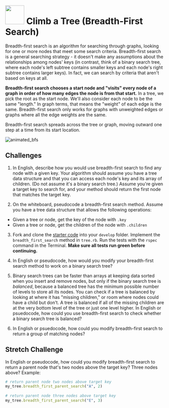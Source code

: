 # <img src="https://cloud.githubusercontent.com/assets/7833470/10899314/63829980-8188-11e5-8cdd-4ded5bcb6e36.png" height="60"> Climb a Tree (Breadth-First Search)

Breadth-first search is an algorithm for searching through graphs, looking for one or more nodes that meet some search criteria. Breadth-first search is a general searching strategy - it doesn't make any assumptions about the relationships among nodes' keys (in contrast, think of a binary search tree, where each node's left subtree contains smaller keys and each node's right subtree contains larger keys). In fact, we can search by criteria that aren't based on keys at all.

**Breadth-first search chooses a start node and "visits" every node of a graph in order of how many edges the node is from that start.** In a tree, we pick the root as the start node. We'll also consider each node to be the same "length." In graph terms, that means the "weight" of each edge is the same. Breadth-first search only works for graphs with unweighted edges or graphs where all the edge weights are the same.

Breadth-first search spreads across the tree or graph, moving outward one step at a time from its start location.

![animated_bfs](https://cloud.githubusercontent.com/assets/7833470/11636443/fe1209e6-9cd0-11e5-8993-c77cf19e49ee.gif)

## Challenges

1. In English, describe how you would use breadth-first search to find any node with a given key. Your algorithm should assume you have a tree data structure and that you can access each node's key and its array of children. (Do not assume it's a binary search tree.) Assume you're given a target key to search for, and your method should return the first node that matches the target key.

2. On the whiteboard, pseudocode a breadth-first search method. Assume you have a tree data structure that allows the following operations:

  * Given a tree or node, get the key of the node with `.key`
  * Given a tree or node, get the children of the node with `.children`

3. Fork and clone the <a href="https://github.com/sf-wdi-24/ruby-breadth-first-search" target="_blank">starter code</a> into your `develop` folder. Implement the `breadth_first_search` method in `tree.rb`. Run the tests with the `rspec` command in the Terminal. **Make sure all tests run green before continuing.**

4. In English or pseudocode, how would you modify your breadth-first search method to work on a binary search tree?

5. Binary search trees can be faster than arrays at keeping data sorted when you insert and remove nodes, but only if the binary search tree is *balanced*, because a balanced tree has the minimum possible number of levels to store all its nodes. You can check if a tree is balanced by looking at where it has "missing children," or room where nodes could have a child but don't. A tree is balanced if all of the missing children are at the very bottom level of the tree or just one level higher. In English or psuedocode, how could you use breadth-first search to check whether a binary search tree is balanced?

6. In English or psuedocode, how could you modify breadth-first search to return a group of matching nodes?

## Stretch Challenge

In English or pseudocode, how could you modify breadth-first search to return a parent node that's two nodes above the target key? Three nodes above? Example:

```ruby
# return parent node two nodes above target key
my_tree.breadth_first_parent_search("A", 2)
 
# return parent node three nodes above target key
my_tree.breadth_first_parent_search("E", 3)
```